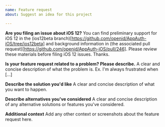 ```yaml
---
name: Feature request
about: Suggest an idea for this project

---
```


**Are you filing an issue about iOS 12?**
You can find preliminary support for iOS 12 in the (ios12beta branch)[https://github.com/openid/AppAuth-iOS/tree/ios12beta] and background information in (the associated pull request)[https://github.com/openid/AppAuth-iOS/pull/246]. Please review these materials before filing iOS 12 issues. Thanks.

**Is your feature request related to a problem? Please describe.**
A clear and concise description of what the problem is. Ex. I'm always frustrated when [...]

**Describe the solution you'd like**
A clear and concise description of what you want to happen.

**Describe alternatives you've considered**
A clear and concise description of any alternative solutions or features you've considered.

**Additional context**
Add any other context or screenshots about the feature request here.
